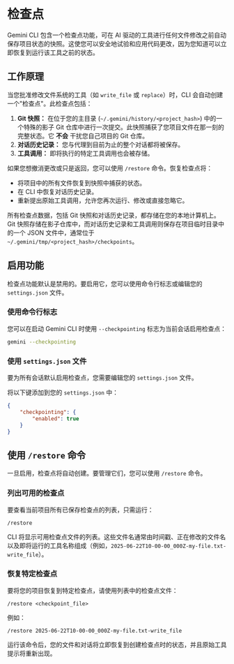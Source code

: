 # 检查点

Gemini CLI 包含一个检查点功能，可在 AI
驱动的工具进行任何文件修改之前自动保存项目状态的快照。这使您可以安全地试验和应用代码更改，因为您知道可以立即恢复到运行该工具之前的状态。

## 工作原理

当您批准修改文件系统的工具（如 `write_file` 或 `replace`）时，CLI
会自动创建一个"检查点"。此检查点包括：

1. **Git 快照：** 在位于您的主目录 (`~/.gemini/history/<project_hash>`)
   中的一个特殊的影子 Git
   仓库中进行一次提交。此快照捕获了您项目文件在那一刻的完整状态。它 **不会**
   干扰您自己项目的 Git 仓库。
2. **对话历史记录：** 您与代理到目前为止的整个对话都将被保存。
3. **工具调用：** 即将执行的特定工具调用也会被存储。

如果您想撤消更改或只是返回，您可以使用 `/restore` 命令。恢复检查点将：

- 将项目中的所有文件恢复到快照中捕获的状态。
- 在 CLI 中恢复对话历史记录。
- 重新提出原始工具调用，允许您再次运行、修改或直接忽略它。

所有检查点数据，包括 Git 快照和对话历史记录，都存储在您的本地计算机上。Git
快照存储在影子仓库中，而对话历史记录和工具调用则保存在项目临时目录中的一个 JSON
文件中，通常位于 `~/.gemini/tmp/<project_hash>/checkpoints`。

## 启用功能

检查点功能默认是禁用的。要启用它，您可以使用命令行标志或编辑您的 `settings.json`
文件。

### 使用命令行标志

您可以在启动 Gemini CLI 时使用 `--checkpointing` 标志为当前会话启用检查点：

```bash
gemini --checkpointing
```

### 使用 `settings.json` 文件

要为所有会话默认启用检查点，您需要编辑您的 `settings.json` 文件。

将以下键添加到您的 `settings.json` 中：

```json
{
    "checkpointing": {
        "enabled": true
    }
}
```

## 使用 `/restore` 命令

一旦启用，检查点将自动创建。要管理它们，您可以使用 `/restore` 命令。

### 列出可用的检查点

要查看当前项目所有已保存检查点的列表，只需运行：

```
/restore
```

CLI
将显示可用检查点文件的列表。这些文件名通常由时间戳、正在修改的文件名以及即将运行的工具名称组成（例如，`2025-06-22T10-00-00_000Z-my-file.txt-write_file`）。

### 恢复特定检查点

要将您的项目恢复到特定检查点，请使用列表中的检查点文件：

```
/restore <checkpoint_file>
```

例如：

```
/restore 2025-06-22T10-00-00_000Z-my-file.txt-write_file
```

运行该命令后，您的文件和对话将立即恢复到创建检查点时的状态，并且原始工具提示将重新出现。
